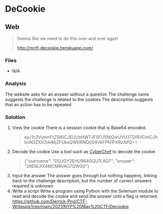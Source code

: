 # DeCookie
## Web

> Seems like we need to do this over and over again
>
> http://mctf-decookie.herokuapp.com/

### Files
- N/A

### Analysis
The website asks for an answer without a question
The challenge name suggests the challenge is related to the cookies
The description suggests that an action has to be repeated

### Solution
1. View the cookie
   There is a session cookie that is Base64 encoded.<br />
   > eyJ1c2VybmFtZSI6ICJEUUpHWTJFSFU5NjQwUVU3TDlRVCIsICJhbnN3ZXIiOiAiMjZFUkxQWDRNQ004VkFPN1FXRzAifQ==
2. Decode the cookie
   Use a tool such as [CyberChef](https://gchq.github.io/CyberChef/) to decode the cookie<br />
   > {"username": "DQJGY2EHU9640QU7L9QT", "answer": "26ERLPX4MCM8VAO7QWG0"}
3. Input the answer
   The answer goes through but nothing happens, linking back to the challenge description, but the number of correct answers required is unknown
4. Write a script
   Write a program using Python with the Selenium module to read and decode the cookie and send the answer until a flag is returned.
   https://github.com/Derrick-Png/CTF-Writeups/tree/main/2021/NYP%20May%20CTF/Decookie
   
